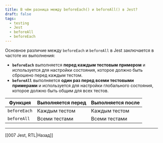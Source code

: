 ```yaml
---
title: В чём разница между beforeEach() и beforeAll() в Jest?
draft: false
tags:
  - testing
  - Jest
  - beforeAll
  - beforeEach
---
```

Основное различие между `beforeEach` и `beforeAll` в Jest заключается в частоте их выполнения:

- **`beforeEach`** выполняется **перед каждым тестовым примером** и используется для настройки состояния, которое должно быть сброшено перед каждым тестом.
- **`beforeAll`** выполняется **один раз перед всеми тестовыми примерами** и используется для настройки глобального состояния, которое должно быть общим для всех тестов.

| Функция      | Выполняется перед | Выполняется после |
| ------------ | ----------------- | ----------------- |
| `beforeEach` | Каждым тестом     | Каждым тестом     |
| `beforeAll`  | Всеми тестами     | Всеми тестами     |

____

[[007 Jest, RTL|Назад]]